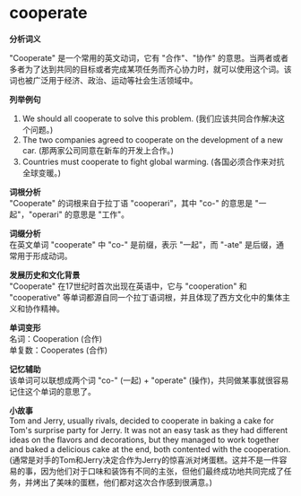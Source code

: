 # cooperate

**分析词义**

  

"Cooperate" 是一个常用的英文动词，它有 "合作"、"协作" 的意思。当两者或者多者为了达到共同的目标或者完成某项任务而齐心协力时，就可以使用这个词。该词也被广泛用于经济、政治、运动等社会生活领域中。

  

**列举例句**

  

1.  We should all cooperate to solve this problem. (我们应该共同合作解决这个问题。)
2.  The two companies agreed to cooperate on the development of a new car. (那两家公司同意在新车的开发上合作。)
3.  Countries must cooperate to fight global warming. (各国必须合作来对抗全球变暖。)

  

**词根分析**  
"Cooperate" 的词根来自于拉丁语 "cooperari"，其中 "co-" 的意思是 "一起"，"operari" 的意思是 "工作"。

  

**词缀分析**  
在英文单词 "cooperate" 中 "co-" 是前缀，表示 "一起"，而 "-ate" 是后缀，通常用于形成动词。

  

**发展历史和文化背景**  
"Cooperate" 在17世纪时首次出现在英语中，它与 "cooperation" 和 "cooperative" 等单词都源自同一个拉丁语词根，并且体现了西方文化中的集体主义和协作精神。

  

**单词变形**  
名词：Cooperation (合作)  
单复数：Cooperates (合作)

  

**记忆辅助**  
该单词可以联想成两个词 "co-" (一起) + "operate" (操作)，共同做某事就很容易记住这个单词的意思了。

  

**小故事**  
Tom and Jerry, usually rivals, decided to cooperate in baking a cake for Tom's surprise party for Jerry. It was not an easy task as they had different ideas on the flavors and decorations, but they managed to work together and baked a delicious cake at the end, both contented with the cooperation.  
(通常是对手的Tom和Jerry决定合作为Jerry的惊喜派对烤蛋糕。这并不是一件容易的事，因为他们对于口味和装饰有不同的主张，但他们最终成功地共同完成了任务，并烤出了美味的蛋糕，他们都对这次合作感到很满意。)
